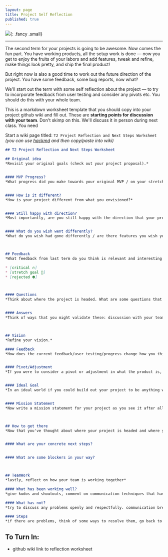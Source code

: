 ```yaml
---
layout: page
title: Project Self Reflection
published: true
---
```



![](https://media.giphy.com/media/DcEACcTTKsvUk/giphy.gif){: .fancy .small}

<hr>


The second term for your projects is going to be awesome. Now comes the fun part. You have working products, all the setup work is done — now you get to enjoy the fruits of your labors and add features, tweak and refine, make things look pretty, and ship the final product!

But right now is also a good time to work out the future direction of the project.  You have some feedback, some bug reports, now what?  

We'll start out the term with some self reflection about the project — to try to incorporate feedback from user testing and consider any pivots etc. You should do this with your whole team. 

This is a markdown worksheet template that you should copy into your project github wiki and fill out. These are **starting points for discussion with your team**. Don't skimp on this.  We'll discuss it in person during next class. You need

Start a wiki page titled:  `T2 Project Reflection and Next Steps Worksheet`
*(you can use [hackmd](https://hackmd.io) and then copy/paste into wiki)*

```markdown
## T2 Project Reflection and Next Steps Worksheet

## Original idea
*Revisit your original goals (check out your project proposal).*


#### MVP Progress? 
*What progress did you make towards your original MVP / on your stretch goals?*


#### How is it different?
*How is your project different from what you envisioned?*


#### Still happy with direction?
*Most importantly, are you still happy with the direction that your project is headed?*


#### What do you wish went differently?
*What do you wish had gone differently / are there features you wish you hadn't made or made differently?*



## Feedback
*What feedback from last term do you think is relevant and interesting to incorporate. List your feedback and label them with how they stack up for your vision.*

* [critical 🔥]
* [stretch goal 🍦]
* [rejected ⛔]



#### Questions
*Think about where the project is headed. What are some questions that you/users/me have about direction/features/functionality that could use some validation?*


#### Answers
*Think of ways that you might validate these: discussion with your team, advice from me, polling the class, asking users, and/or collecting and analyzing usage data. Write down some ideas here. This isn't how to validate your project as a whole, but about specific feedback/features.*



## Vision
*Refine your vision.*

#### Feedback
*How does the current feedback/user testing/progress change how you think about the direction of the project?*


#### Pivot/Adjustment
*If you were to consider a pivot or adjustment in what the product is, what would it be?*


#### Ideal Goal
*In an ideal world if you could build out your project to be anything without any constraints of time or skill what would you want to do? Dream big — you can do more than you think. Try to push the limits. This does **not** commit you to anything, so don't worry about overpromising, this is to get you dream about where you **really** want your project to go without constraints. Please don't skimp on this part.*


#### Mission Statement
*Now write a mission statement for your project as you see it after all of this great brain activity. Just a few sentences suffices.*



## How to get there
*Now that you've thought about where your project is headed and where you want it to go write down how might approach getting there.*


#### What are your concrete next steps?


#### What are some blockers in your way? 



## TeamWork 
*lastly, reflect on how your team is working together*

#### What has been working well?
*give kudos and shoutouts, comment on communication techniques that have worked, pr review practices, etc*

#### What has not?
*try to discuss any problems openly and respectfully. communication breakdowns? are some teammembers taking others tasks for themselves? etc*

#### Steps
*if there are problems, think of some ways to resolve them, go back to your team contract from last term to see what you said you would do for resolution*

```


## To Turn In:
* github wiki link to reflection worksheet
<!-- * don't forget team selfie (prove you met in person, photoshopping allowed in small quantities) -->
